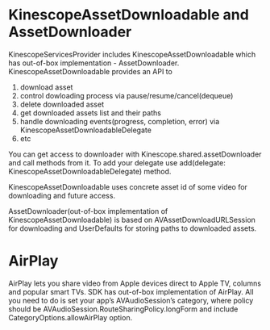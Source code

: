 <!-- TODO describe player and player view customisation -->

# KinescopeAssetDownloadable and AssetDownloader

KinescopeServicesProvider includes KinescopeAssetDownloadable which has out-of-box implementation - AssetDownloader. 
KinescopeAssetDownloadable provides an API to
1) download asset
2) control dowloading process via pause/resume/cancel(dequeue)
3) delete downloaded asset
4) get downloaded assets list and their paths
5) handle downloading events(progress, completion, error) via KinescopeAssetDownloadableDelegate
6) etc

You can get access to downloader with Kinescope.shared.assetDownloader and call methods from it.
To add your delegate use add(delegate: KinescopeAssetDownloadableDelegate) method.

KinescopeAssetDownloadable uses concrete asset id of some video for downloading and future access.  

AssetDownloader(out-of-box implementation of KinescopeAssetDownloadable) is based on AVAssetDownloadURLSession for downloading and UserDefaults for storing paths to downloaded assets. 

# AirPlay

AirPlay lets you share video from Apple devices direct to Apple TV, columns and popular smart TVs. SDK has out-of-box implementation of AirPlay. All you need to do is set your app’s AVAudioSession’s category, where policy should be AVAudioSession.RouteSharingPolicy.longForm and include CategoryOptions.allowAirPlay option.
